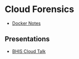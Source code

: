 # Cloud Forensics

- [Docker Notes](#mainDocker.md)

## Presentations

- [BHIS Cloud Talk](#BHIS_Cloud/BHIS_Cloud.md)

